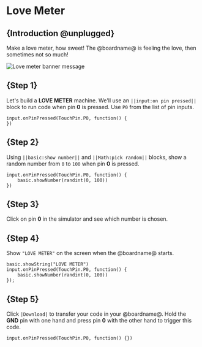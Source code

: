 # Love Meter

## {Introduction @unplugged}

Make a love meter, how sweet! The @boardname@ is feeling the love, then sometimes not so much!

![Love meter banner message](/static/mb/projects/love-meter/love-meter.gif)

## {Step 1}

Let's build a **LOVE METER** machine. We'll use an ``||input:on pin pressed||`` block to run code when pin **0** is pressed. Use ``P0`` from the list of pin inputs.

```blocks
input.onPinPressed(TouchPin.P0, function() {
})
```

## {Step 2}

Using ``||basic:show number||`` and ``||Math:pick random||`` blocks, show a random number from `0` to `100` when pin **0** is pressed.

```blocks
input.onPinPressed(TouchPin.P0, function() {
    basic.showNumber(randint(0, 100))
})
```
## {Step 3}

Click on pin **0** in the simulator and see which number is chosen.

## {Step 4}

Show ``"LOVE METER"`` on the screen when the @boardname@ starts.

```blocks
basic.showString("LOVE METER")
input.onPinPressed(TouchPin.P0, function() {
    basic.showNumber(randint(0, 100))
});
```

## {Step 5}

Click ``|Download|`` to transfer your code in your @boardname@. Hold the **GND** pin with one hand and press pin **0** with the other hand to trigger this code.

```template
input.onPinPressed(TouchPin.P0, function() {})
```
